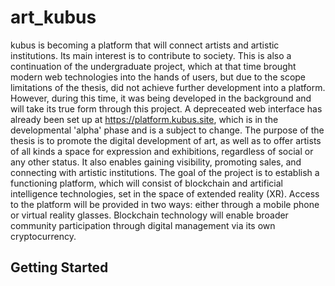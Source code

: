 # art_kubus

kubus is becoming a platform that will connect artists and artistic institutions. Its main interest is to contribute to society. This is also a continuation of the undergraduate project, which at that time brought modern web technologies into the hands of users, but due to the scope limitations of the thesis, did not achieve further development into a platform. However, during this time, it was being developed in the background and will take its true form through this project. A depreceated web interface has already been set up at https://platform.kubus.site, which is in the developmental 'alpha' phase and is a subject to change. The purpose of the thesis is to promote the digital development of art, as well as to offer artists of all kinds a space for expression and exhibitions, regardless of social or any other status. It also enables gaining visibility, promoting sales, and connecting with artistic institutions. The goal of the project is to establish a functioning platform, which will consist of blockchain and artificial intelligence technologies, set in the space of extended reality (XR). Access to the platform will be provided in two ways: either through a mobile phone or virtual reality glasses. Blockchain technology will enable broader community participation through digital management via its own cryptocurrency.

## Getting Started
